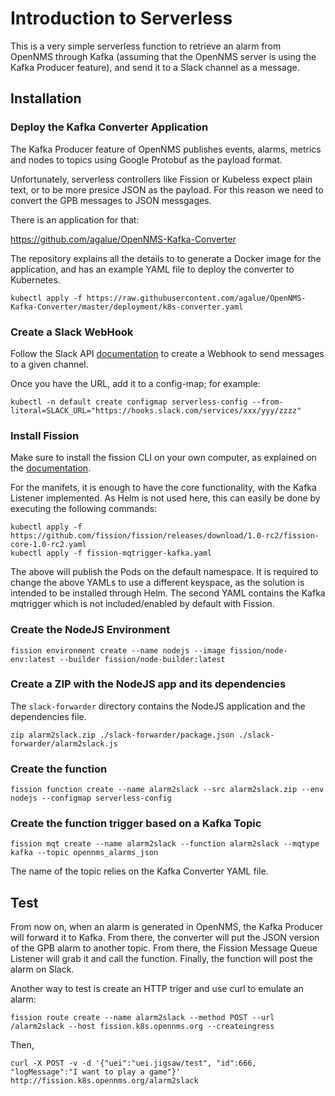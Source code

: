 
# Introduction to Serverless

This is a very simple serverless function to retrieve an alarm from OpenNMS through Kafka (assuming that the OpenNMS server is using the Kafka Producer feature), and send it to a Slack channel as a message.

## Installation

### Deploy the Kafka Converter Application

The Kafka Producer feature of OpenNMS publishes events, alarms, metrics and nodes to topics using Google Protobuf as the payload format.

Unfortunately, serverless controllers like Fission or Kubeless expect plain text, or to be more presice JSON as the payload. For this reason we need to convert the GPB messages to JSON messgages.

There is an application for that:

https://github.com/agalue/OpenNMS-Kafka-Converter

The repository explains all the details to to generate a Docker image for the application, and has an example YAML file to deploy the converter to Kubernetes.

```shell
kubectl apply -f https://raw.githubusercontent.com/agalue/OpenNMS-Kafka-Converter/master/deployment/k8s-converter.yaml
```

### Create a Slack WebHook

Follow the Slack API [documentation](https://api.slack.com/incoming-webhooks) to create a Webhook to send messages to a given channel.

Once you have the URL, add it to a config-map; for example:

```shell
kubectl -n default create configmap serverless-config --from-literal=SLACK_URL="https://hooks.slack.com/services/xxx/yyy/zzzz"
```

### Install Fission

Make sure to install the fission CLI on your own computer, as explained on the [documentation](https://docs.fission.io/installation/).

For the manifets, it is enough to have the core functionality, with the Kafka Listener implemented. As Helm is not used here, this can easily be done by executing the following commands:

```shell
kubectl apply -f https://github.com/fission/fission/releases/download/1.0-rc2/fission-core-1.0-rc2.yaml
kubectl apply -f fission-mqtrigger-kafka.yaml
```

The above will publish the Pods on the default namespace. It is required to change the above YAMLs to use a different keyspace, as the solution is intended to be installed through Helm. The second YAML contains the Kafka mqtrigger which is not included/enabled by default with Fission.

### Create the NodeJS Environment

```shell
fission environment create --name nodejs --image fission/node-env:latest --builder fission/node-builder:latest
```

### Create a ZIP with the NodeJS app and its dependencies

The `slack-forwarder` directory contains the NodeJS application and the dependencies file.

```shell
zip alarm2slack.zip ./slack-forwarder/package.json ./slack-forwarder/alarm2slack.js
```

### Create the function

```shell
fission function create --name alarm2slack --src alarm2slack.zip --env nodejs --configmap serverless-config
```

### Create the function trigger based on a Kafka Topic

```shell
fission mqt create --name alarm2slack --function alarm2slack --mqtype kafka --topic opennms_alarms_json
```

The name of the topic relies on the Kafka Converter YAML file.

## Test

From now on, when an alarm is generated in OpenNMS, the Kafka Producer will forward it to Kafka. From there, the converter will put the JSON version of the GPB alarm to another topic. From there, the Fission Message Queue Listener will grab it and call the function. Finally, the function will post the alarm on Slack.

Another way to test is create an HTTP triger and use curl to emulate an alarm:

```shell
fission route create --name alarm2slack --method POST --url /alarm2slack --host fission.k8s.opennms.org --createingress
```

Then,

```shell
curl -X POST -v -d '{"uei":"uei.jigsaw/test", "id":666, "logMessage":"I want to play a game"}' http://fission.k8s.opennms.org/alarm2slack
```
